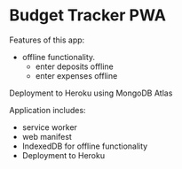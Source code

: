 # Budget Tracker PWA #

Features of this app: 
 - offline functionality.
    - enter deposits offline
    - enter expenses offline

Deployment to Heroku using MongoDB Atlas

Application includes:
- service worker
- web manifest
- IndexedDB for offline functionality
- Deployment to Heroku




